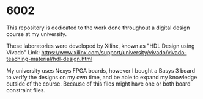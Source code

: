 # 6002

This repository is dedicated to the work done throughout a digital design course at my university.

These laboratories were developed by Xilinx, known as "HDL Design using Vivado"
Link: https://www.xilinx.com/support/university/vivado/vivado-teaching-material/hdl-design.html

My university uses Nexys FPGA boards, however I bought a Basys 3 board to verify the designs on my own time, and be able to expand my knowledge outside of the course. Because of this files might have one or both board constraint files.
